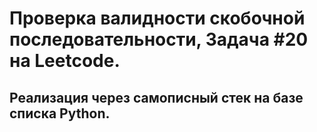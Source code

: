 # Проверка валидности скобочной последовательности, Задача #20 на Leetcode.

## Реализация через самописный стек на базе списка Python.